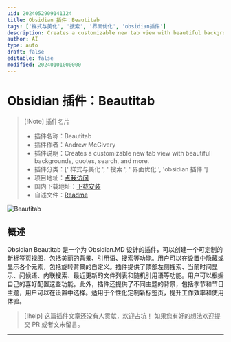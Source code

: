 ```yaml
---
uid: 2024052909141124
title: Obsidian 插件：Beautitab
tags: ['样式与美化', '搜索', '界面优化', 'obsidian插件']
description: Creates a customizable new tab view with beautiful backgrounds, quotes, search, and more.
author: AI
type: auto
draft: false
editable: false
modified: 20240101000000
---
```


# Obsidian 插件：Beautitab

> [!Note] 插件名片
> - 插件名称：Beautitab
> - 插件作者：Andrew McGivery
> - 插件说明：Creates a customizable new tab view with beautiful backgrounds, quotes, search, and more.
> - 插件分类：[' 样式与美化 ', ' 搜索 ', ' 界面优化 ', 'obsidian 插件 ']
> - 项目地址：[点我访问](https://github.com/andrewmcgivery/obsidian-beautitab)
> - 国内下载地址：[下载安装](https://pkmer.cn/products/plugin/pluginMarket/?beautitab)
> - 自述文件：[Readme](https://ghproxy.net/https://raw.githubusercontent.com/andrewmcgivery/obsidian-beautitab/main/README.md)

![Beautitab](https://cdn.pkmer.cn/covers/beautitab.png!pkmer)

## 概述

Obsidian Beautitab 是一个为 Obsidian.MD 设计的插件，可以创建一个可定制的新标签页视图，包括美丽的背景、引用语、搜索等功能。用户可以在设置中隐藏或显示各个元素，包括旋转背景的自定义。插件提供了顶部左侧搜索、当前时间显示、问候语、内联搜索、最近更新的文件列表和随机引用语等功能。用户可以根据自己的喜好配置这些功能。此外，插件还提供了不同主题的背景，包括季节和节日主题，用户可以在设置中选择。适用于个性化定制新标签页，提升工作效率和使用体验。

> [!help]
> 这篇插件文章还没有人贡献，欢迎占坑！
> 如果您有好的想法欢迎提交 PR 或者文末留言。

---



